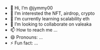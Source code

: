 - 👋 Hi, I’m @jymmy00
- 👀 I’m interested the NFT, airdrop, crypto 
- 🌱 I’m currently learning scalability eth
- 💞️ I’m looking to collaborate on valeaka
- 📫 How to reach me ...
- 😄 Pronouns: ...
- ⚡ Fun fact: ...

<!---
jymmy00/jymmy00 is a ✨ special ✨ repository because its `README.md` (this file) appears on your GitHub profile.
You can click the Preview link to take a look at your changes.
--->
